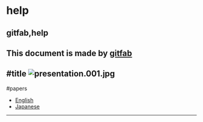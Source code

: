 # help
## gitfab,help
This document is made by [gitfab](http://gitfab.org)
---
#title
![presentation.001.jpg](https://raw.github.com/gitfab/help/master/gitfab/resources/presentation.001.jpg)
---
#papers

* [English](https://raw.github.com/gitfab/help/master/gitfab/resources/fab9.pdf)
* [Japanese](https://raw.github.com/gitfab/help/master/gitfab/resources/fab9ja.pdf)
---
